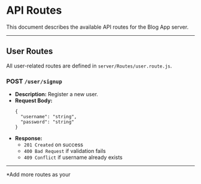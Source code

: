 # API Routes

This document describes the available API routes for the Blog App server.

---

## User Routes

All user-related routes are defined in `server/Routes/user.route.js`.

### POST `/user/signup`

- **Description:** Register a new user.
- **Request Body:**  
  ```
  {
    "username": "string",
    "password": "string"
  }
  ```
- **Response:**  
  - `201 Created` on success
  - `400 Bad Request` if validation fails
  - `409 Conflict` if username already exists

---

*Add more routes as your
